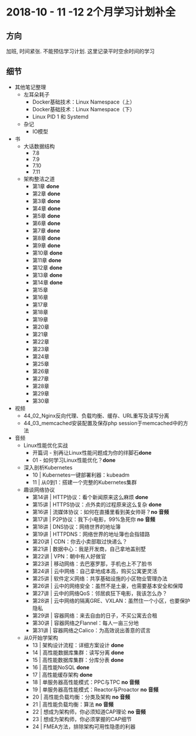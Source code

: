 # 2018-10 - 11 -12 2个月学习计划补全

## 方向

加班, 时间紧张. 不能预估学习计划. 这里记录平时空余时间的学习

## 细节

* 其他笔记整理
	* 左耳朵耗子
		* Docker基础技术：Linux Namespace（上）
		* Docker基础技术：Linux Namespace（下）
		* Linux PID 1 和 Systemd
	* 杂记
		* IO模型
* 书
	* 大话数据结构
		* 7.8
		* 7.9
		* 7.10
		* 7.11
	* 架构整洁之道
		* 第1章 **done**
		* 第2章 **done**
		* 第3章 **done**
		* 第4章 **done**
		* 第5章 **done**
		* 第6章 **done**
		* 第7章 **done**
		* 第8章 **done**
		* 第9章 **done**
		* 第10章 **done**
		* 第11章 **done**
		* 第12章 **done**
		* 第13章 **done**
		* 第14章 **done**
		* 第15章 
		* 第16章 
		* 第17章 
		* 第18章 
		* 第19章
		* 第20章
		* 第21章
		* 第22章
		* 第23章
		* 第24章
		* 第25章
		* 第26章
		* 第27章
		* 第28章
		* 第29章
		* 第30章  
* 视频
	* 44_02_Nginx反向代理、负载均衡、缓存、URL重写及读写分离
	* 44_03_memcached安装配置及保存php session于memcached中的方法
* 音频
	* Linux性能优化实战 
		* 开篇词 - 别再让Linux性能问题成为你的绊脚石**done**
		* 01 - 如何学习Linux性能优化？**done** 
	* 深入剖析Kubernetes
		* 10 | Kubernetes一键部署利器：kubeadm
		* 11 | 从0到1：搭建一个完整的Kubernetes集群
	* 趣谈网络协议
		* 第14讲 | HTTP协议：看个新闻原来这么麻烦 **done**
		* 第15讲 | HTTPS协议：点外卖的过程原来这么复杂 **done**
		* 第16讲 | 流媒体协议：如何在直播里看到美女帅哥？**no 音频**
		* 第17讲 | P2P协议：我下小电影，99%急死你 **no 音频**
		* 第18讲 | DNS协议：网络世界的地址簿
		* 第19讲 | HTTPDNS：网络世界的地址簿也会指错路
		* 第20讲 | CDN：你去小卖部取过快递么？
		* 第21讲 | 数据中心：我是开发商，自己拿地盖别墅
		* 第22讲 | VPN：朝中有人好做官
		* 第23讲 | 移动网络：去巴塞罗那，手机也上不了脸书
		* 第24讲 | 云中网络：自己拿地成本高，购买公寓更灵活
		* 第25讲 | 软件定义网络：共享基础设施的小区物业管理办法
		* 第26讲 | 云中的网络安全：虽然不是土豪，也需要基本安全和保障
		* 第27讲 | 云中的网络QoS：邻居疯狂下电影，我该怎么办？
		* 第28讲 | 云中网络的隔离GRE、VXLAN：虽然住一个小区，也要保护隐私
		* 第29讲 | 容器网络：来去自由的日子，不买公寓去合租
		* 第30讲 | 容器网络之Flannel：每人一亩三分地
		* 第31讲 | 容器网络之Calico：为高效说出善意的谎言
	* 从0开始学架构
		* 13 | 架构设计流程：详细方案设计 **done**
		* 14 | 高性能数据库集群：读写分离 **done**
		* 15 | 高性能数据库集群：分库分表 **done**
		* 16 | 高性能NoSQL **done**
		* 17 | 高性能缓存架构 **done**
		* 18 | 单服务器高性能模式：PPC与TPC **no 音频**
		* 19 | 单服务器高性能模式：Reactor与Proactor **no 音频**
		* 20 | 高性能负载均衡：分类及架构 **no 音频**
		* 21 | 高性能负载均衡：算法 **no 音频**
		* 22 | 想成为架构师，你必须知道CAP理论 **no 音频**
		* 23 | 想成为架构师，你必须掌握的CAP细节
		* 24 | FMEA方法，排除架构可用性隐患的利器
